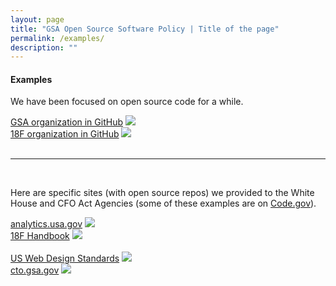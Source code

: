 ```yaml
---
layout: page
title: "GSA Open Source Software Policy | Title of the page"
permalink: /examples/
description: ""
---
```


#### Examples 

<p dir="ltr">We have been focused on open source code for a while.</p>

<div class="usa-grid">
  <div class="project usa-width-one-half">
    <div class="project-picture">
      <a href="https://github.com/gsa" target="blank">GSA organization in GitHub</a>
      <img src="{{site.baseurl}}/assets/images/gsaGH.png">
    </div>
  </div>
  <div class="project usa-width-one-half">
    <div class="project-picture">
      <a href="https://github.com/18f" target="blank">18F organization in GitHub</a>
      <img src="{{site.baseurl}}/assets/images/18fGH.png">
    </div>
  </div>
</div>

<br>
<hr>
<br>

<p dir="ltr">Here are specific sites (with open source repos) we provided to the White House and CFO Act Agencies (some of these examples are on <a href="https://code.gov/" target="blank">Code.gov</a>).</p>

<!--need images here, 12px wide size, have to figure out outline like projects on cto.gsa.gov/projects-->

<div class="usa-grid">
  <div class="project usa-width-one-half">
    <div class="project-picture">
      <a href="https://github.com/18F/analytics.usa.gov#analyticsusagov" target="blank">analytics.usa.gov</a>
      <img src="{{site.baseurl}}/assets/images/analytics.png">
    </div>
  </div>
  <div class="project usa-width-one-half">
    <div class="project-picture">
      <a href="https://github.com/18F/handbook" target="blank">18F Handbook</a>
      <img src="{{site.baseurl}}/assets/images/18fHandbook.png">
    </div>
  </div>
</div>

<br>

<div class="usa-grid">
  <div class="project usa-width-one-half">
    <div class="project-picture">
      <a href="https://github.com/18F/web-design-standards" target="blank">US Web Design Standards</a>
      <img src="{{site.baseurl}}/assets/images/webDesign.png">
    </div>
  </div>
  <div class="project usa-width-one-half">
    <div class="project-picture">
      <a href="https://github.com/GSA/cto-website" target="blank">cto.gsa.gov</a>
      <img src="{{site.baseurl}}/assets/images/cto-website.png">
    </div>
  </div>
</div>
